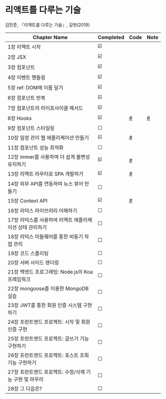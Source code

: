 # 리액트를 다루는 기술

김민준, 『리액트를 다루는 기술』, 길벗(2019)

| Chapter Name                                             | Completed | Code                                                                       | Note                                                                            |
| -------------------------------------------------------- | --------- | -------------------------------------------------------------------------- | ------------------------------------------------------------------------------- |
| 1장 리액트 시작                                          | ☑️        |                                                                            |                                                                                 |
| 2장 JSX                                                  | ☑️        |                                                                            |                                                                                 |
| 3장 컴포넌트                                             | ☑️        |                                                                            |                                                                                 |
| 4장 이벤트 핸들링                                        | ☑️        |                                                                            |                                                                                 |
| 5장 ref: DOM에 이름 달기                                 | ☑️        |                                                                            |                                                                                 |
| 6장 컴포넌트 반복                                        | ☑️        |                                                                            |                                                                                 |
| 7장 컴포넌트의 라이프사이클 메서드                       | ☑️        |                                                                            |                                                                                 |
| 8장 Hooks                                                | ☑️        | [#](https://github.com/Dogdriip/learning-react/tree/main/hooks-tutorial)   | [#](https://github.com/Dogdriip/learning-react/issues/1#issuecomment-798569574) |
| 9장 컴포넌트 스타일링                                    | ☐         |
| 10장 일정 관리 웹 애플리케이션 만들기                    | ☑️        | [#](https://github.com/Dogdriip/learning-react/tree/main/todo-app)         |                                                                                 |
| 11장 컴포넌트 성능 최적화                                | ☐         |
| 12장 immer를 사용하여 더 쉽게 불변성 유지하기            | ☑️        | [#](https://github.com/Dogdriip/learning-react/tree/main/immer-tutorial)   |
| 13장 리액트 라우터로 SPA 개발하기                        | ☑️        | [#](https://github.com/Dogdriip/learning-react/tree/main/router-tutorial)  |
| 14장 외부 API를 연동하여 뉴스 뷰어 만들기                | ☐         |
| 15장 Context API                                         | ☑️        | [#](https://github.com/Dogdriip/learning-react/tree/main/context-tutorial) |
| 16장 리덕스 라이브러리 이해하기                          | ☐         |
| 17장 리덕스를 사용하여 리액트 애플리케이션 상태 관리하기 | ☐         |
| 18장 리덕스 미들웨어를 통한 비동기 작업 관리             | ☐         |
| 19장 코드 스플리팅                                       | ☐         |
| 20장 서버 사이드 렌더링                                  | ☐         |
| 21장 백엔드 프로그래밍: Node.js의 Koa 프레임워크         | ☐         |
| 22장 mongoose를 이용한 MongoDB 실습                      | ☐         |
| 23장 JWT를 통한 회원 인증 시스템 구현하기                | ☐         |
| 24장 프런트엔드 프로젝트: 시작 및 회원 인증 구현         | ☐         |
| 25장 프런트엔드 프로젝트: 글쓰기 기능 구현하기           | ☐         |
| 26장 프런트엔드 프로젝트: 포스트 조회 기능 구현하기      | ☐         |
| 27장 프런트엔드 프로젝트: 수정/삭제 기능 구현 및 마무리  | ☐         |
| 28장 그 다음은?                                          | ☐         |
